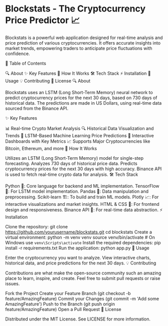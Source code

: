 # Blockstats - The Cryptocurrency Price Predictor 📈

Blockstats is a powerful web application designed for real-time analysis and price prediction of various cryptocurrencies. It offers accurate insights into market trends, empowering traders to anticipate price fluctuations with confidence.

📖 Table of Contents

🔍 About
✨ Key Features
🧠 How It Works
🛠️ Tech Stack
⚡ Installation
🚀 Usage
💡 Contributing
📜 License
🔍 About

Blockstats uses an LSTM (Long Short-Term Memory) neural network to predict cryptocurrency prices for the next 30 days, based on 730 days of historical data. The predictions are made in US Dollars, using real-time data sourced from the Binance API.

✨ Key Features

📊 Real-time Crypto Market Analysis
🔍 Historical Data Visualization and Trends
🤖 LSTM-Based Machine Learning Price Predictions
🚀 Interactive Dashboards with Key Metrics
📈 Supports Major Cryptocurrencies like Bitcoin, Ethereum, and more
🧠 How It Works

Utilizes an LSTM (Long Short-Term Memory) model for single-step forecasting.
Analyzes 730 days of historical price data.
Predicts cryptocurrency prices for the next 30 days with high accuracy.
Binance API is used to fetch real-time crypto data for analysis.
🛠️ Tech Stack

Python 🐍: Core language for backend and ML implementation.
TensorFlow 🤖: For LSTM model implementation.
Pandas 📂: Data manipulation and preprocessing.
Scikit-learn 🏗️: To build and train ML models.
Plotly 📈: For interactive visualizations and market insights.
HTML & CSS 🎨: For frontend design and responsiveness.
Binance API 🔗: For real-time data abstraction.
⚡ Installation

Clone the repository:
git clone https://github.com/yourusername/blockstats.git
cd blockstats
Create a virtual environment:
python -m venv venv
source venv/bin/activate  # On Windows use `venv\Scripts\activate`
Install the required dependencies:
pip install -r requirements.txt
Run the application:
python app.py
🚀 Usage


Enter the cryptocurrency you want to analyze.
View interactive charts, historical data, and price predictions for the next 30 days.
💡 Contributing

Contributions are what make the open-source community such an amazing place to learn, inspire, and create. Feel free to submit pull requests or raise issues.

Fork the Project
Create your Feature Branch (git checkout -b feature/AmazingFeature)
Commit your Changes (git commit -m 'Add some AmazingFeature')
Push to the Branch (git push origin feature/AmazingFeature)
Open a Pull Request
📜 License

Distributed under the MIT License. See LICENSE for more information.

